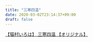 ```yaml
---
title: "三寒四温"
date: 2020-03-02T23:14:37+09:00
draft: false
---
```


<script type="application/javascript" src="https://embed.nicovideo.jp/watch/sm36362333/script?w=640&h=360"></script><noscript><a href="https://www.nicovideo.jp/watch/sm36362333">【猫村いろは】 三寒四温 【オリジナル】</a></noscript>